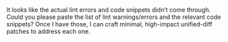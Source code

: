 It looks like the actual lint errors and code snippets didn’t come through. Could you please paste the list of lint warnings/errors and the relevant code snippets? Once I have those, I can craft minimal, high-impact unified-diff patches to address each one.